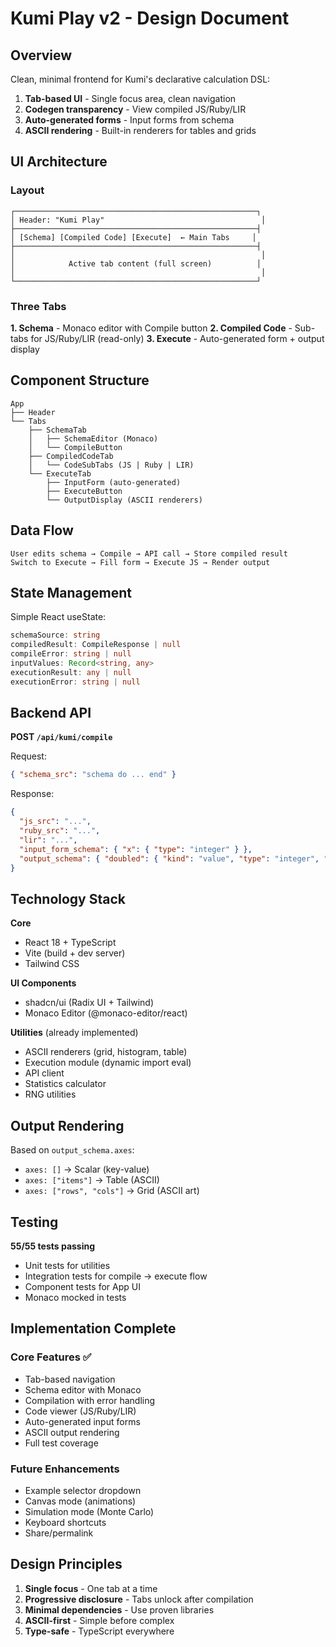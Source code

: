 # Kumi Play v2 - Design Document

## Overview

Clean, minimal frontend for Kumi's declarative calculation DSL:
1. **Tab-based UI** - Single focus area, clean navigation
2. **Codegen transparency** - View compiled JS/Ruby/LIR
3. **Auto-generated forms** - Input forms from schema
4. **ASCII rendering** - Built-in renderers for tables and grids

## UI Architecture

### Layout
```
┌──────────────────────────────────────────────────────┐
│ Header: "Kumi Play"                                   │
├──────────────────────────────────────────────────────┤
│ [Schema] [Compiled Code] [Execute]  ← Main Tabs     │
├──────────────────────────────────────────────────────┤
│                                                       │
│            Active tab content (full screen)          │
│                                                       │
└──────────────────────────────────────────────────────┘
```

### Three Tabs

**1. Schema** - Monaco editor with Compile button
**2. Compiled Code** - Sub-tabs for JS/Ruby/LIR (read-only)
**3. Execute** - Auto-generated form + output display

## Component Structure

```
App
├── Header
└── Tabs
    ├── SchemaTab
    │   ├── SchemaEditor (Monaco)
    │   └── CompileButton
    ├── CompiledCodeTab
    │   └── CodeSubTabs (JS | Ruby | LIR)
    └── ExecuteTab
        ├── InputForm (auto-generated)
        ├── ExecuteButton
        └── OutputDisplay (ASCII renderers)
```

## Data Flow

```
User edits schema → Compile → API call → Store compiled result
Switch to Execute → Fill form → Execute JS → Render output
```

## State Management

Simple React useState:
```typescript
schemaSource: string
compiledResult: CompileResponse | null
compileError: string | null
inputValues: Record<string, any>
executionResult: any | null
executionError: string | null
```

## Backend API

**POST `/api/kumi/compile`**

Request:
```json
{ "schema_src": "schema do ... end" }
```

Response:
```json
{
  "js_src": "...",
  "ruby_src": "...",
  "lir": "...",
  "input_form_schema": { "x": { "type": "integer" } },
  "output_schema": { "doubled": { "kind": "value", "type": "integer", "axes": [] } }
}
```

## Technology Stack

**Core**
- React 18 + TypeScript
- Vite (build + dev server)
- Tailwind CSS

**UI Components**
- shadcn/ui (Radix UI + Tailwind)
- Monaco Editor (@monaco-editor/react)

**Utilities** (already implemented)
- ASCII renderers (grid, histogram, table)
- Execution module (dynamic import eval)
- API client
- Statistics calculator
- RNG utilities

## Output Rendering

Based on `output_schema.axes`:
- `axes: []` → Scalar (key-value)
- `axes: ["items"]` → Table (ASCII)
- `axes: ["rows", "cols"]` → Grid (ASCII art)

## Testing

**55/55 tests passing**
- Unit tests for utilities
- Integration tests for compile → execute flow
- Component tests for App UI
- Monaco mocked in tests

## Implementation Complete

### Core Features ✅
- Tab-based navigation
- Schema editor with Monaco
- Compilation with error handling
- Code viewer (JS/Ruby/LIR)
- Auto-generated input forms
- ASCII output rendering
- Full test coverage

### Future Enhancements
- Example selector dropdown
- Canvas mode (animations)
- Simulation mode (Monte Carlo)
- Keyboard shortcuts
- Share/permalink

## Design Principles

1. **Single focus** - One tab at a time
2. **Progressive disclosure** - Tabs unlock after compilation
3. **Minimal dependencies** - Use proven libraries
4. **ASCII-first** - Simple before complex
5. **Type-safe** - TypeScript everywhere
